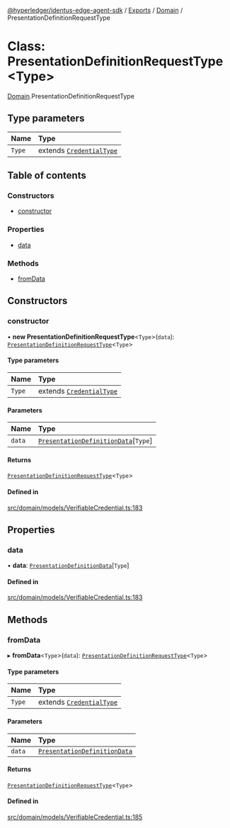 [@hyperledger/identus-edge-agent-sdk](../README.md) / [Exports](../modules.md) / [Domain](../modules/Domain.md) / PresentationDefinitionRequestType

# Class: PresentationDefinitionRequestType\<Type\>

[Domain](../modules/Domain.md).PresentationDefinitionRequestType

## Type parameters

| Name | Type |
| :------ | :------ |
| `Type` | extends [`CredentialType`](../enums/Domain.CredentialType.md) |

## Table of contents

### Constructors

- [constructor](Domain.PresentationDefinitionRequestType.md#constructor)

### Properties

- [data](Domain.PresentationDefinitionRequestType.md#data)

### Methods

- [fromData](Domain.PresentationDefinitionRequestType.md#fromdata)

## Constructors

### constructor

• **new PresentationDefinitionRequestType**\<`Type`\>(`data`): [`PresentationDefinitionRequestType`](Domain.PresentationDefinitionRequestType.md)\<`Type`\>

#### Type parameters

| Name | Type |
| :------ | :------ |
| `Type` | extends [`CredentialType`](../enums/Domain.CredentialType.md) |

#### Parameters

| Name | Type |
| :------ | :------ |
| `data` | [`PresentationDefinitionData`](../modules/Domain.md#presentationdefinitiondata)[`Type`] |

#### Returns

[`PresentationDefinitionRequestType`](Domain.PresentationDefinitionRequestType.md)\<`Type`\>

#### Defined in

[src/domain/models/VerifiableCredential.ts:183](https://github.com/hyperledger-identus/sdk-ts/blob/bc699428ddd8313d8025ef810d8e7784a65f26cc/src/domain/models/VerifiableCredential.ts#L183)

## Properties

### data

• **data**: [`PresentationDefinitionData`](../modules/Domain.md#presentationdefinitiondata)[`Type`]

#### Defined in

[src/domain/models/VerifiableCredential.ts:183](https://github.com/hyperledger-identus/sdk-ts/blob/bc699428ddd8313d8025ef810d8e7784a65f26cc/src/domain/models/VerifiableCredential.ts#L183)

## Methods

### fromData

▸ **fromData**\<`Type`\>(`data`): [`PresentationDefinitionRequestType`](Domain.PresentationDefinitionRequestType.md)\<`Type`\>

#### Type parameters

| Name | Type |
| :------ | :------ |
| `Type` | extends [`CredentialType`](../enums/Domain.CredentialType.md) |

#### Parameters

| Name | Type |
| :------ | :------ |
| `data` | [`PresentationDefinitionData`](../modules/Domain.md#presentationdefinitiondata) |

#### Returns

[`PresentationDefinitionRequestType`](Domain.PresentationDefinitionRequestType.md)\<`Type`\>

#### Defined in

[src/domain/models/VerifiableCredential.ts:185](https://github.com/hyperledger-identus/sdk-ts/blob/bc699428ddd8313d8025ef810d8e7784a65f26cc/src/domain/models/VerifiableCredential.ts#L185)
